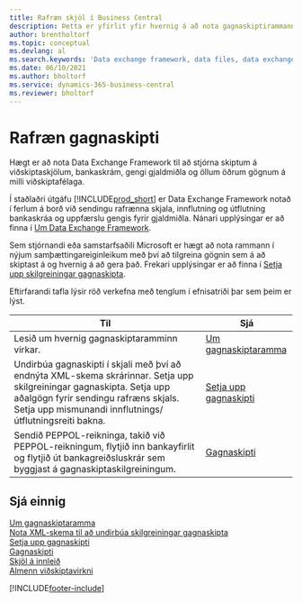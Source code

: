 ```yaml
---
title: Rafræn skjöl í Business Central
description: Þetta er yfirlit yfir hvernig á að nota gagnaskiptirammann til að hafa umsjón með skiptingu gagna í viðskiptaskjölum eins og bankaskrám og gengi gjaldmiðils.
author: brentholtorf
ms.topic: conceptual
ms.devlang: al
ms.search.keywords: 'Data exchange framework, data files, data exchange, electronic document, invoice, Business Central, business document, standard-compliant file'
ms.date: 06/10/2021
ms.author: bholtorf
ms.service: dynamics-365-business-central
ms.reviewer: bholtorf
---
```


# <a name="exchanging-data-electronically"></a>Rafræn gagnaskipti
Hægt er að nota Data Exchange Framework til að stjórna skiptum á viðskiptaskjölum, bankaskrám, gengi gjaldmiðla og öllum öðrum gögnum á milli viðskiptafélaga.

Í staðlaðri útgáfu [!INCLUDE[prod_short](includes/prod_short.md)] er Data Exchange Framework notað í ferlum á borð við sendingu rafrænna skjala, innflutning og útflutning bankaskráa og uppfærslu gengis fyrir gjaldmiðla. Nánari upplýsingar er að finna í [Um Data Exchange Framework](across-about-the-data-exchange-framework.md).

Sem stjórnandi eða samstarfsaðili Microsoft er hægt að nota rammann í nýjum samþættingareiginleikum með því að tilgreina gögnin sem á að skiptast á og hvernig á að gera það. Frekari upplýsingar er að finna í [Setja upp skilgreiningar gagnaskipta](across-how-to-set-up-data-exchange-definitions.md).

Eftirfarandi tafla lýsir röð verkefna með tenglum í efnisatriði þar sem þeim er lýst.  

|Til|Sjá|  
|--------|---------|  
|Lesið um hvernig gagnaskiptaramminn virkar.|[Um gagnaskiptaramma](across-about-the-data-exchange-framework.md)|  
|Undirbúa gagnaskipti í skjali með því að endnýta XML-skema skrárinnar. Setja upp skilgreiningar gagnaskipta. Setja upp aðalgögn fyrir sendingu rafræns skjals. Setja upp mismunandi innflutnings/útflutningsreiti bakna.|[Setja upp gagnaskipti](across-set-up-data-exchange.md)|  
|Sendið PEPPOL-reikninga, takið við PEPPOL-reikningum, flytjið inn bankayfirlit og flytjið út bankagreiðsluskrár sem byggjast á gagnaskiptaskilgreiningum.|[Gagnaskipti](across-exchange-data.md)|  

## <a name="see-also"></a>Sjá einnig
[Um gagnaskiptaramma](across-about-the-data-exchange-framework.md)  
[Nota XML-skema til að undirbúa skilgreiningar gagnaskipta](across-how-to-use-xml-schemas-to-prepare-data-exchange-definitions.md)  
[Setja upp gagnaskipti](across-set-up-data-exchange.md)  
[Gagnaskipti](across-exchange-data.md)  
[Skjöl á innleið](across-income-documents.md)  
[Almenn viðskiptavirkni](ui-across-business-areas.md)


[!INCLUDE[footer-include](includes/footer-banner.md)]
